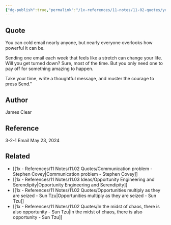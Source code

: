 ```yaml
---
{"dg-publish":true,"permalink":"/1x-references/11-notes/11-02-quotes/you-can-cold-email-nearly-anyone-but-nearly-everyone-overlooks-how-powerful-it-can-be-james-clear/","title":"You can cold email nearly anyone, but nearly everyone overlooks how powerful it can be - James Clear","created":"2024-05-24T07:56:19.516+03:00","updated":"2024-05-24T09:58:16.419+03:00"}
---
```



## Quote
You can cold email nearly anyone, but nearly everyone overlooks how powerful it can be.

Sending one email each week that feels like a stretch can change your life. Will you get turned down? Sure, most of the time. But you only need one to pay off for something amazing to happen.

Take your time, write a thoughtful message, and muster the courage to press Send."

## Author
James Clear

## Reference
3-2-1 Email May 23, 2024

## Related
- [[1x - References/11 Notes/11.02 Quotes/Communication problem - Stephen Covey\|Communication problem - Stephen Covey]]
- [[1x - References/11 Notes/11.03 Ideas/Opportunity Engineering and Serendipity\|Opportunity Engineering and Serendipity]]
- [[1x - References/11 Notes/11.02 Quotes/Opportunities multiply as they are seized - Sun Tzu\|Opportunities multiply as they are seized - Sun Tzu]]
- [[1x - References/11 Notes/11.02 Quotes/In the midst of chaos, there is also opportunity - Sun Tzu\|In the midst of chaos, there is also opportunity - Sun Tzu]]
